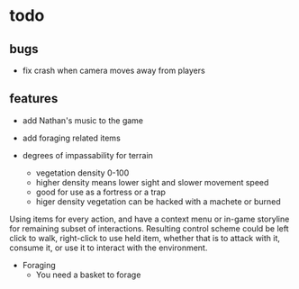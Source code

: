 # todo

## bugs

* fix crash when camera moves away from players

## features

* add Nathan's music to the game
* add foraging related items

* degrees of impassability for terrain
  * vegetation density 0-100
  * higher density means lower sight and slower movement speed
  * good for use as a fortress or a trap
  * higer density vegetation can be hacked with a machete or burned

Using items for every action, and have a context menu or in-game storyline for remaining subset of interactions. Resulting control scheme could be left click to walk, right-click to use held item, whether that is to attack with it, consume it, or use it to interact with the environment.

* Foraging
  * You need a basket to forage
